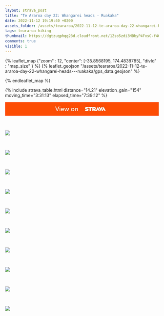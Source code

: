 ```yaml
---
layout: strava_post
title: "Te Araroa day 22: Whangarei heads - Ruakaka"
date: 2022-11-12 19:19:40 +0200
assets_folder: /assets/teararoa/2022-11-12-te-araroa-day-22-whangarei-heads---ruakaka
tags: teararoa hiking
thumbnail: https://dgtzuqphqg23d.cloudfront.net/1Zso5zdi3MBbyP4FxsC-f40-3B9WwM4SbDzjItuLwpk-1024x768.jpg
comments: true
visible: 1
---
```



{% leaflet_map {"zoom" : 12,
                  "center": [-35.8568195, 174.4838785],
                 "divId" : "map_size" } %}
    {% leaflet_geojson "/assets/teararoa/2022-11-12-te-araroa-day-22-whangarei-heads---ruakaka/gps_data.geojson" %}

{% endleaflet_map %}





{% include strava_table.html distance="14.21" elevation_gain="154" moving_time="3:31:13" elapsed_time="7:39:12" %}

[![](/assets/strava.jpg)](https://www.strava.com/activities/8110286824)


<br />

![](https://dgtzuqphqg23d.cloudfront.net/1Zso5zdi3MBbyP4FxsC-f40-3B9WwM4SbDzjItuLwpk-1024x768.jpg)


<br />

![](https://dgtzuqphqg23d.cloudfront.net/rcGunwLcsEhB6mxDS1n4s1E17ezEosame_Tza5Aar4s-1024x768.jpg)


<br />

![](https://dgtzuqphqg23d.cloudfront.net/FWDTwdKdhCLF9qR4jGIX0t_zFfedyGL4vTdRV5P36qI-1024x768.jpg)


<br />

![](https://dgtzuqphqg23d.cloudfront.net/5o93Gg5dhGdH_nCaE_yXVfu0kZMYT-T4YQ3lUo9g3mw-1024x768.jpg)


<br />

![](https://dgtzuqphqg23d.cloudfront.net/EX_Ul6ED9iAw48fLaz5BhV3sU4EqFk1w9u3pOe1hOoE-1024x768.jpg)


<br />

![](https://dgtzuqphqg23d.cloudfront.net/veywdChNc0IbV3wepOgNWpoPbawXe1IiNrCDZZsqbYc-1024x768.jpg)


<br />

![](https://dgtzuqphqg23d.cloudfront.net/GM5BZDu13_aOF9o_VzBH7xaUWidI39Vivs7cx177RYE-1024x768.jpg)


<br />

![](https://dgtzuqphqg23d.cloudfront.net/3HWOeFlhPzILnliM_of1oOl3-0uhCrlfzt2F6k1R4To-1024x768.jpg)


<br />

![](https://dgtzuqphqg23d.cloudfront.net/CJjAby1mMb5XKNO91CjhTKPAdebH5hw3eCIJgPpOQWc-1024x768.jpg)


<br />

![](https://dgtzuqphqg23d.cloudfront.net/WqufsMNDUanxUn06V03ZpGBjQL80Ln2xZ8HBaflGJbA-768x1024.jpg)
